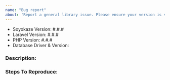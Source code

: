 ```yaml
---
name: "Bug report"
about: 'Report a general library issue. Please ensure your version is still supported'
---
```


- Soyokaze Version: #.#.#
- Laravel Version: #.#.#
- PHP Version: #.#.#
- Database Driver & Version:

### Description:


### Steps To Reproduce:

<!-- If possible, please provide a GitHub repository to demonstrate your issue -->
<!-- Soyokaze new bug-report --github="--public" -->
